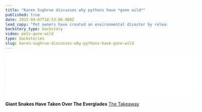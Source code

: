 ```yaml
---
title: "Karen Sughrue discusses why pythons have *gone wild*"
published: true
date: 2015-04-07T18:53:00.000Z
lead_copy: "Pet owners have created an environmental disaster by releasing Burmese pythons into the Everglades. And pythons are just the beginning."
backstory_type: backstory
video: pets-gone-wild
type: backstories
slug: karen-sughrue-discusses-why-pythons-have-gone-wild
---
```

<iframe width="600" height="130" frameborder="0" scrolling="no" src="//www.thetakeaway.org/widgets/ondemand_player/takeaway/#file=%2Faudio%2Fxspf%2F442265%2F"></iframe>

**Giant Snakes Have Taken Over The Everglades**
[The Takeaway](http://www.thetakeaway.org/story/giant-snakes-have-taken-over-everglades/)

